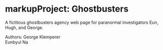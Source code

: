 # markupProject: Ghostbusters
A fictitous ghostbusters agency web page for paranormal investigators Eun, Hugh, and George.

Authors:
George Klemperer <br>
Eunbyul Na
